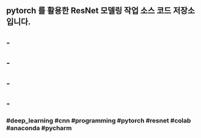 ##
## pytorch 를 활용한 ResNet 모델링 작업 소스 코드 저장소 입니다.
## -
## -
## -
## -
### #deep_learning #cnn #programming #pytorch #resnet #colab #anaconda #pycharm
##
